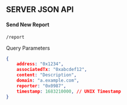 ## SERVER JSON API
#### Send New Report
```
/report
```

Query Parameters
```json
{
    address: "0x1234",
    associatedTx: "0xabcdef12",
    content: "Description",
    domain: "a.example.com",
    reporter: "0x0987",
    timestamp: 1683210000, // UNIX Timestamp
}
```